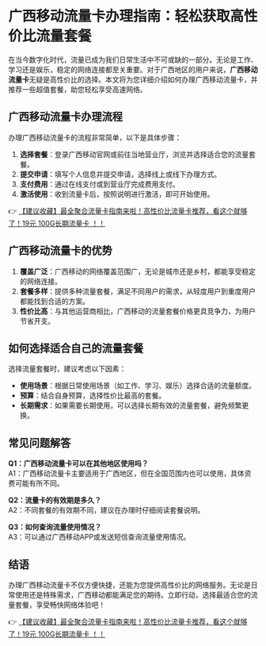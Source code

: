 # 广西移动流量卡办理指南：轻松获取高性价比流量套餐

在当今数字化时代，流量已成为我们日常生活中不可或缺的一部分。无论是工作、学习还是娱乐，稳定的网络连接都至关重要。对于广西地区的用户来说，**广西移动流量卡**无疑是高性价比的选择。本文将为您详细介绍如何办理广西移动流量卡，并推荐一些超值套餐，助您轻松享受高速网络。

## 广西移动流量卡办理流程

办理广西移动流量卡的流程非常简单，以下是具体步骤：

1. **选择套餐**：登录广西移动官网或前往当地营业厅，浏览并选择适合您的流量套餐。
2. **提交申请**：填写个人信息并提交申请，选择线上或线下办理方式。
3. **支付费用**：通过在线支付或到营业厅完成费用支付。
4. **激活使用**：收到流量卡后，按照说明进行激活，即可开始使用。

👉 [【建议收藏】最全聚合流量卡指南来啦！高性价比流量卡推荐，看这个就够了！19元 100G长期流量卡 ！！](https://bit.ly/Liuliangka)

## 广西移动流量卡的优势

1. **覆盖广泛**：广西移动的网络覆盖范围广，无论是城市还是乡村，都能享受稳定的网络连接。
2. **套餐多样**：提供多种流量套餐，满足不同用户的需求，从轻度用户到重度用户都能找到合适的方案。
3. **性价比高**：与其他运营商相比，广西移动的流量套餐价格更具竞争力，为用户节省开支。

## 如何选择适合自己的流量套餐

选择流量套餐时，建议考虑以下因素：

- **使用场景**：根据日常使用场景（如工作、学习、娱乐）选择合适的流量额度。
- **预算**：结合自身预算，选择性价比最高的套餐。
- **长期需求**：如果需要长期使用，可以选择长期有效的流量套餐，避免频繁更换。

## 常见问题解答

**Q1：广西移动流量卡可以在其他地区使用吗？**  
A1：广西移动流量卡主要适用于广西地区，但在全国范围内也可以使用，具体资费可能有所不同。

**Q2：流量卡的有效期是多久？**  
A2：不同套餐的有效期不同，建议在办理时仔细阅读套餐说明。

**Q3：如何查询流量使用情况？**  
A3：可以通过广西移动APP或发送短信查询流量使用情况。

## 结语

办理广西移动流量卡不仅方便快捷，还能为您提供高性价比的网络服务。无论是日常使用还是特殊需求，广西移动都能满足您的期待。立即行动，选择最适合您的流量套餐，享受畅快网络体验吧！

👉 [【建议收藏】最全聚合流量卡指南来啦！高性价比流量卡推荐，看这个就够了！19元 100G长期流量卡 ！！](https://bit.ly/Liuliangka)